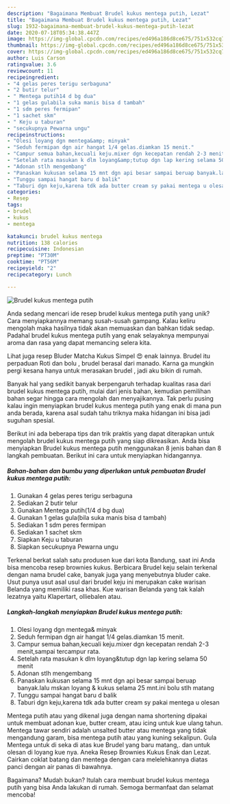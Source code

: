 ```yaml
---
description: "Bagaimana Membuat Brudel kukus mentega putih, Lezat"
title: "Bagaimana Membuat Brudel kukus mentega putih, Lezat"
slug: 1932-bagaimana-membuat-brudel-kukus-mentega-putih-lezat
date: 2020-07-18T05:34:38.447Z
image: https://img-global.cpcdn.com/recipes/ed496a186d8ce675/751x532cq70/brudel-kukus-mentega-putih-foto-resep-utama.jpg
thumbnail: https://img-global.cpcdn.com/recipes/ed496a186d8ce675/751x532cq70/brudel-kukus-mentega-putih-foto-resep-utama.jpg
cover: https://img-global.cpcdn.com/recipes/ed496a186d8ce675/751x532cq70/brudel-kukus-mentega-putih-foto-resep-utama.jpg
author: Luis Carson
ratingvalue: 3.6
reviewcount: 11
recipeingredient:
- "4 gelas peres terigu serbaguna"
- "2 butir telur"
- " Mentega putih14 d bg dua"
- "1 gelas gulabila suka manis bisa d tambah"
- "1 sdm peres fermipan"
- "1 sachet skm"
- " Keju u taburan"
- "secukupnya Pewarna ungu"
recipeinstructions:
- "Olesi loyang dgn mentega&amp; minyak"
- "Seduh fermipan dgn air hangat 1/4 gelas.diamkan 15 menit."
- "Campur semua bahan,kecuali keju.mixer dgn kecepatan rendah 2-3 menit,sampai tercampur rata."
- "Setelah rata masukan k dlm loyang&amp;tutup dgn lap kering selama 50 menit"
- "Adonan stlh mengembang"
- "Panaskan kukusan selama 15 mnt dgn api besar sampai beruap banyak.lalu mskan loyang &amp; kukus selama 25 mnt.ini bolu stlh matang"
- "Tunggu sampai hangat baru d balik"
- "Taburi dgn keju,karena tdk ada butter cream sy pakai mentega u olesan"
categories:
- Resep
tags:
- brudel
- kukus
- mentega

katakunci: brudel kukus mentega 
nutrition: 138 calories
recipecuisine: Indonesian
preptime: "PT30M"
cooktime: "PT56M"
recipeyield: "2"
recipecategory: Lunch

---
```



![Brudel kukus mentega putih](https://img-global.cpcdn.com/recipes/ed496a186d8ce675/751x532cq70/brudel-kukus-mentega-putih-foto-resep-utama.jpg)

Anda sedang mencari ide resep brudel kukus mentega putih yang unik? Cara menyiapkannya memang susah-susah gampang. Kalau keliru mengolah maka hasilnya tidak akan memuaskan dan bahkan tidak sedap. Padahal brudel kukus mentega putih yang enak selayaknya mempunyai aroma dan rasa yang dapat memancing selera kita.

Lihat juga resep Bluder Matcha Kukus Simpel 😍 enak lainnya. Brudel itu perpaduan Roti dan bolu , brudel berasal dari manado. Karna ga mungkin pergi kesana hanya untuk merasakan brudel , jadi aku bikin di rumah.

Banyak hal yang sedikit banyak berpengaruh terhadap kualitas rasa dari brudel kukus mentega putih, mulai dari jenis bahan, kemudian pemilihan bahan segar hingga cara mengolah dan menyajikannya. Tak perlu pusing kalau ingin menyiapkan brudel kukus mentega putih yang enak di mana pun anda berada, karena asal sudah tahu triknya maka hidangan ini bisa jadi suguhan spesial.


Berikut ini ada beberapa tips dan trik praktis yang dapat diterapkan untuk mengolah brudel kukus mentega putih yang siap dikreasikan. Anda bisa menyiapkan Brudel kukus mentega putih menggunakan 8 jenis bahan dan 8 langkah pembuatan. Berikut ini cara untuk menyiapkan hidangannya.

<!--inarticleads1-->

##### Bahan-bahan dan bumbu yang diperlukan untuk pembuatan Brudel kukus mentega putih:

1. Gunakan 4 gelas peres terigu serbaguna
1. Sediakan 2 butir telur
1. Gunakan  Mentega putih(1/4 d bg dua)
1. Gunakan 1 gelas gula(bila suka manis bisa d tambah)
1. Sediakan 1 sdm peres fermipan
1. Sediakan 1 sachet skm
1. Siapkan  Keju u taburan
1. Siapkan secukupnya Pewarna ungu


Terkenal berkat salah satu produsen kue dari kota Bandung, saat ini Anda bisa mencoba resep brownies kukus. Berbicara Brudel keju selain terkenal dengan nama brudel cake, banyak juga yang menyebutnya bluder cake. Usut punya usut asal usul dari brudel keju ini merupakan cake warisan Belanda yang memiliki rasa khas. Kue warisan Belanda yang tak kalah lezatnya yaitu Klapertart, olliebalen atau. 

<!--inarticleads2-->

##### Langkah-langkah menyiapkan Brudel kukus mentega putih:

1. Olesi loyang dgn mentega&amp; minyak
1. Seduh fermipan dgn air hangat 1/4 gelas.diamkan 15 menit.
1. Campur semua bahan,kecuali keju.mixer dgn kecepatan rendah 2-3 menit,sampai tercampur rata.
1. Setelah rata masukan k dlm loyang&amp;tutup dgn lap kering selama 50 menit
1. Adonan stlh mengembang
1. Panaskan kukusan selama 15 mnt dgn api besar sampai beruap banyak.lalu mskan loyang &amp; kukus selama 25 mnt.ini bolu stlh matang
1. Tunggu sampai hangat baru d balik
1. Taburi dgn keju,karena tdk ada butter cream sy pakai mentega u olesan


Mentega putih atau yang dikenal juga dengan nama shortening dipakai untuk membuat adonan kue, butter cream, atau icing untuk kue ulang tahun. Mentega tawar sendiri adalah unsalted butter atau mentega yang tidak mengandung garam, bisa mentega putih atau yang kuning sekalipun. Gula Mentega untuk di seka di atas kue Brudel yang baru matang,. dan untuk olesan di loyang kue nya. Aneka Resep Brownies Kukus Enak dan Lezat. Cairkan coklat batang dan mentega dengan cara melelehkannya diatas panci dengan air panas di bawahnya. 

Bagaimana? Mudah bukan? Itulah cara membuat brudel kukus mentega putih yang bisa Anda lakukan di rumah. Semoga bermanfaat dan selamat mencoba!
